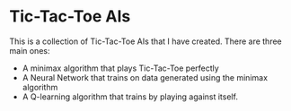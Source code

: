 # Tic-Tac-Toe AIs

This is a collection of Tic-Tac-Toe AIs that I have created.  There are three main ones:

- A minimax algorithm that plays Tic-Tac-Toe perfectly
- A Neural Network that trains on data generated using the minimax algorithm
- A Q-learning algorithm that trains by playing against itself.
